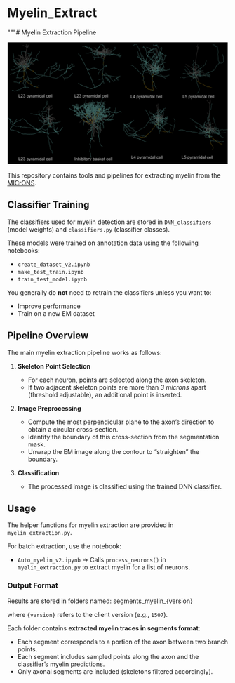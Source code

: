 # Myelin_Extract



"""# Myelin Extraction Pipeline

![Example neurons with myelin shown](example_myelin_vis.png)

This repository contains tools and pipelines for extracting myelin from the [MICrONS](https://www.microns-explorer.org/).

## Classifier Training

The classifiers used for myelin detection are stored in `DNN_classifiers` (model weights) and `classifiers.py` (classifier classes).  

These models were trained on annotation data using the following notebooks:
- `create_dataset_v2.ipynb`
- `make_test_train.ipynb`
- `train_test_model.ipynb`

You generally do **not** need to retrain the classifiers unless you want to:
- Improve performance
- Train on a new EM dataset

## Pipeline Overview

The main myelin extraction pipeline works as follows:

1. **Skeleton Point Selection**  
   - For each neuron, points are selected along the axon skeleton.  
   - If two adjacent skeleton points are more than *3 microns* apart (threshold adjustable), an additional point is inserted.

2. **Image Preprocessing**  
   - Compute the most perpendicular plane to the axon’s direction to obtain a circular cross-section.  
   - Identify the boundary of this cross-section from the segmentation mask.  
   - Unwrap the EM image along the contour to “straighten” the boundary.

3. **Classification**  
   - The processed image is classified using the trained DNN classifier.

## Usage

The helper functions for myelin extraction are provided in `myelin_extraction.py`.  

For batch extraction, use the notebook:  
- `Auto_myelin_v2.ipynb` → Calls `process_neurons()` in `myelin_extraction.py` to extract myelin for a list of neurons.

### Output Format

Results are stored in folders named: segments_myelin_{version}

where `{version}` refers to the client version (e.g., `1507`).  

Each folder contains **extracted myelin traces in segments format**:
- Each segment corresponds to a portion of the axon between two branch points.
- Each segment includes sampled points along the axon and the classifier’s myelin predictions.
- Only axonal segments are included (skeletons filtered accordingly).




